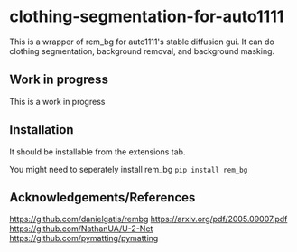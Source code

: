 # clothing-segmentation-for-auto1111
This is a wrapper of rem_bg for auto1111's stable diffusion gui. It can do clothing segmentation, background removal, and background masking.

## Work in progress
This is a work in progress

## Installation
It should be installable from the extensions tab.

You might need to seperately install rem_bg
`pip install rem_bg`

## Acknowledgements/References
https://github.com/danielgatis/rembg
https://arxiv.org/pdf/2005.09007.pdf
https://github.com/NathanUA/U-2-Net
https://github.com/pymatting/pymatting
